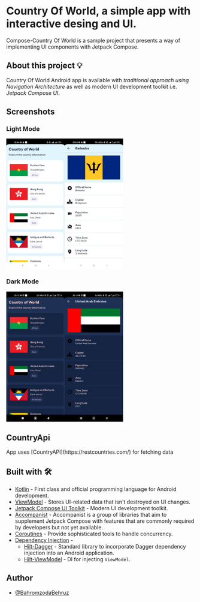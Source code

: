 # Country Of World, a simple app with interactive desing and UI.
Compose-Country Of World is a sample project that presents a way of implementing UI components with Jetpack Compose.

## About this project 💡
Country Of World Android app is available with _traditional approach using Navigation Architecture_ as well as modern UI development toolkit i.e. _Jetpack Compose UI_.

## Screenshots
  ### Light Mode
  
  <div style="display: flex; width: 100%">
  <img src="screenshots/light_first_image.jpg" width="31%"/>
  <img src="screenshots/light_detail.jpg" width="31%"/>
 
  </div>
  
  ### Dark Mode
  
 <div style="display: flex; width: 100%">
  <img src="screenshots/dark_main.jpg" width="31%"/>
  <img src="screenshots/dark_detail.jpg" width="31%"/>
 
  </div>



## CountryApi

<div>
App uses [CountryAPI](https://restcountries.com/) for fetching data 
</div>



## Built with 🛠
- [Kotlin](https://kotlinlang.org/) - First class and official programming language for Android development.
- [ViewModel](https://developer.android.com/topic/libraries/architecture/viewmodel) - Stores UI-related data that isn't destroyed on UI changes.
- [Jetpack Compose UI Toolkit](https://developer.android.com/jetpack/compose) - Modern UI development toolkit.
- [Accompanist](https://google.github.io/accompanist/) - Accompanist is a group of libraries that aim to supplement Jetpack Compose with features that are commonly required by developers but not yet available.
- [Coroutines](https://kotlinlang.org/docs/reference/coroutines-overview.html) - Provide sophisticated tools to handle concurrency.
- [Dependency Injection](https://developer.android.com/training/dependency-injection) -
  - [Hilt-Dagger](https://dagger.dev/hilt/) - Standard library to incorporate Dagger dependency injection into an Android application.
  - [Hilt-ViewModel](https://developer.android.com/training/dependency-injection/hilt-jetpack) - DI for injecting `ViewModel`.


## Author
- [@BahromzodaBehruz](https://github.com/bahromzodabehruz27)

